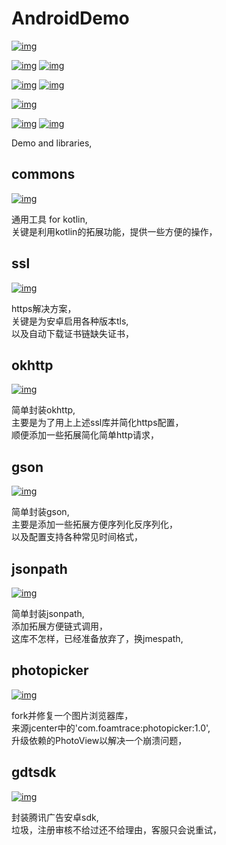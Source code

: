 # AndroidDemo
[![img](https://img.shields.io/badge/bintray-commons-blue.svg)](https://bintray.com/aoeiuv020/maven/commons)
  
[![img](https://img.shields.io/badge/bintray-ssl-blue.svg)](https://bintray.com/aoeiuv020/maven/ssl)
[![img](https://img.shields.io/badge/bintray-okhttp-blue.svg)](https://bintray.com/aoeiuv020/maven/okhttp)
  
[![img](https://img.shields.io/badge/bintray-gson-blue.svg)](https://bintray.com/aoeiuv020/maven/gson)
[![img](https://img.shields.io/badge/bintray-jsonpath-blue.svg)](https://bintray.com/aoeiuv020/maven/jsonpath)
  
[![img](https://img.shields.io/badge/bintray-photopicker-blue.svg)](https://bintray.com/aoeiuv020/maven/photopicker)
  
[![img](https://img.shields.io/badge/bintray-gdtsdk-blue.svg)](https://bintray.com/aoeiuv020/maven/gdtsdk)
[![img](https://img.shields.io/badge/bintray-gdttbssdk-blue.svg)](https://bintray.com/aoeiuv020/maven/gdttbssdk)
  
Demo and libraries,

## commons
[![img](https://img.shields.io/bintray/v/aoeiuv020/maven/commons.svg)](https://bintray.com/aoeiuv020/maven/commons)
  
通用工具 for kotlin,  
关键是利用kotlin的拓展功能，提供一些方便的操作，

## ssl
[![img](https://img.shields.io/bintray/v/aoeiuv020/maven/ssl.svg)](https://bintray.com/aoeiuv020/maven/ssl)
  
https解决方案，  
关键是为安卓启用各种版本tls,  
以及自动下载证书链缺失证书，

## okhttp
[![img](https://img.shields.io/bintray/v/aoeiuv020/maven/okhttp.svg)](https://bintray.com/aoeiuv020/maven/okhttp)
  
简单封装okhttp,  
主要是为了用上上述ssl库并简化https配置，  
顺便添加一些拓展简化简单http请求，

## gson
[![img](https://img.shields.io/bintray/v/aoeiuv020/maven/gson.svg)](https://bintray.com/aoeiuv020/maven/gson)

简单封装gson,  
主要是添加一些拓展方便序列化反序列化，  
以及配置支持各种常见时间格式，

## jsonpath
[![img](https://img.shields.io/bintray/v/aoeiuv020/maven/jsonpath.svg)](https://bintray.com/aoeiuv020/maven/jsonpath)

简单封装jsonpath,  
添加拓展方便链式调用，  
这库不怎样，已经准备放弃了，换jmespath,

## photopicker
[![img](https://img.shields.io/badge/bintray-photopicker-blue.svg)](https://bintray.com/aoeiuv020/maven/photopicker)

fork并修复一个图片浏览器库，  
来源jcenter中的'com.foamtrace:photopicker:1.0',  
升级依赖的PhotoView以解决一个崩溃问题，

## gdtsdk
[![img](https://img.shields.io/badge/bintray-gdtsdk-blue.svg)](https://bintray.com/aoeiuv020/maven/gdtsdk)

封装腾讯广告安卓sdk,  
垃圾，注册审核不给过还不给理由，客服只会说重试，

